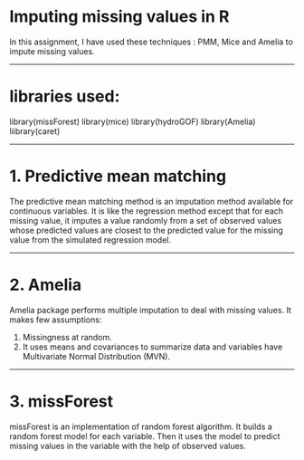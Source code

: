 # Imputing missing values in R

In this assignment, I have used these techniques : PMM, Mice and Amelia to impute missing values.

-----

# libraries used: 
library(missForest)
library(mice)
library(hydroGOF)
library(Amelia)
liibrary(caret)


--------

# 1. Predictive mean matching

The predictive mean matching method is an imputation method available for continuous variables. It is like the regression method except that for each missing value, it imputes a value randomly from a set of observed values whose predicted values are closest to the predicted value for the missing value from the simulated regression model.



-------------


# 2. Amelia 
Amelia package performs multiple imputation to deal with missing values. 
It makes few assumptions:
1.	Missingness at random.
2.	It uses means and covariances to summarize data and variables have Multivariate Normal Distribution (MVN).


-------

# 3. missForest
 missForest is an implementation of random forest algorithm.  It builds a random forest model for each variable. Then it uses the model to predict missing values in the variable with the help of observed values.
